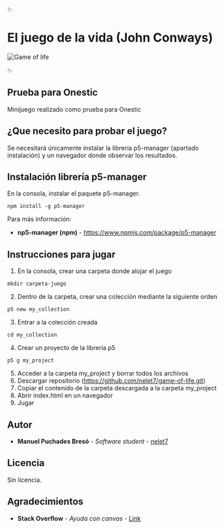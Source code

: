 :sparkles: 
# El juego de la vida (John Conways) 
![Game of life](https://media.wired.com/photos/595481d5ce3e5e760d52d4c2/master/w_582,c_limit/Conway_1k.jpg)

:sparkles:

## Prueba para Onestic

Minijuego realizado como prueba para Onestic

## ¿Que necesito para probar el juego?
Se necesitará únicamente instalar la librería p5-manager (apartado instalación) y un navegador donde observar los resultados.

## Instalación librería p5-manager
En la consola, instalar el paquete p5-manager.
```
npm install -g p5-manager
```
Para más información:
* **np5-manager (npm)** - https://www.npmjs.com/package/p5-manager

## Instrucciones para jugar
1. En la consola, crear una carpeta donde alojar el juego
```
mkdir carpeta-juego
```
2. Dentro de la carpeta, crear una colección mediante la siguiente orden
```
p5 new my_collection
```
3. Entrar a la colección creada
```
cd my_collection
```
4. Crear un proyecto de la librería p5
```
p5 g my_project
```
5. Acceder a la carpeta my_project y borrar todos los archivos
6. Descargar repositorio (https://github.com/nelet7/game-of-life.git)
7. Copiar el contenido de la carpeta descargada a la carpeta my_project
8. Abrir index.html en un navegador
9. Jugar

## Autor
* **Manuel Puchades Bresó** - *Software student* - [nelet7](https://github.com/nelet7)

## Licencia
Sin licencia.

## Agradecimientos
* **Stack Overflow** - *Ayuda con canvas* - [Link](https://stackoverflow.com/)
